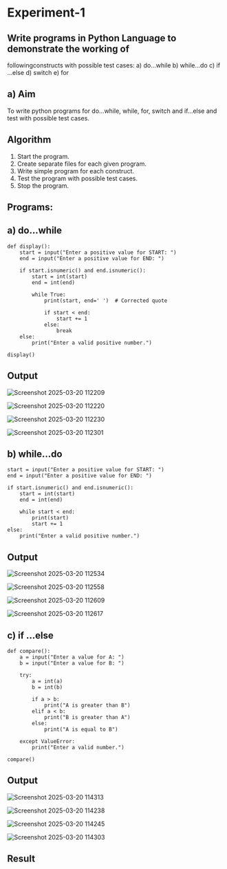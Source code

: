 # Experiment-1
##  Write programs in Python Language to demonstrate the working of
followingconstructs with possible test cases: a) do…while b) while…do c)
if …else d) switch e) for

## a) Aim
To write python programs for do…while, while, for, switch and if…else and test with possible test
cases.

## Algorithm
1.	Start the program.
2. Create separate files for each given program.
3. Write simple program for each construct.
4. Test the program with possible test cases.
5. Stop the program. 

## Programs:

## a) do…while
~~~
def display():
    start = input("Enter a positive value for START: ")
    end = input("Enter a positive value for END: ")

    if start.isnumeric() and end.isnumeric():
        start = int(start)
        end = int(end)

        while True:
            print(start, end=' ')  # Corrected quote

            if start < end:
                start += 1
            else:
                break
    else:
        print("Enter a valid positive number.")

display()
~~~

## Output
![Screenshot 2025-03-20 112209](https://github.com/user-attachments/assets/44bfb87e-a0e6-477f-9ac8-30deb173f73e)

![Screenshot 2025-03-20 112220](https://github.com/user-attachments/assets/57a0e702-f03c-4daf-b02e-65c3812638cf)

![Screenshot 2025-03-20 112230](https://github.com/user-attachments/assets/88fcf9c5-924d-410f-9f11-f2e5555ab8f8)

![Screenshot 2025-03-20 112301](https://github.com/user-attachments/assets/2e1b855e-ca61-4d0c-aa1f-53329aca22dd)


## b) while…do
~~~
start = input("Enter a positive value for START: ") 
end = input("Enter a positive value for END: ") 

if start.isnumeric() and end.isnumeric():
    start = int(start)
    end = int(end)

    while start < end:
        print(start)
        start += 1
else:
    print("Enter a valid positive number.")
~~~

## Output
![Screenshot 2025-03-20 112534](https://github.com/user-attachments/assets/f46bb905-71b1-462e-8d2f-83c2e3c45b8b)

![Screenshot 2025-03-20 112558](https://github.com/user-attachments/assets/d084622f-6400-498c-9f26-579da3beabc3)

![Screenshot 2025-03-20 112609](https://github.com/user-attachments/assets/d4185559-98c8-4d11-a031-6cff16cf778c)

![Screenshot 2025-03-20 112617](https://github.com/user-attachments/assets/9e236209-66c8-4155-abad-c60b26eef6ac)


## c) if …else
~~~
def compare():
    a = input("Enter a value for A: ")
    b = input("Enter a value for B: ")
    
    try:
        a = int(a)
        b = int(b)

        if a > b:
            print("A is greater than B")
        elif a < b:
            print("B is greater than A")
        else:
            print("A is equal to B")
    
    except ValueError:
        print("Enter a valid number.")

compare()
~~~

## Output

![Screenshot 2025-03-20 114313](https://github.com/user-attachments/assets/14a20364-6fe5-4b41-8e56-9475bb1a5b64)

![Screenshot 2025-03-20 114238](https://github.com/user-attachments/assets/70f7291d-31fe-4553-888e-77c7b4470807)

![Screenshot 2025-03-20 114245](https://github.com/user-attachments/assets/8f03cb07-6fa1-4371-9856-0a77ddd7d319)

![Screenshot 2025-03-20 114303](https://github.com/user-attachments/assets/b46cc633-29f4-440b-bd78-ae3e6212de56)







## Result




